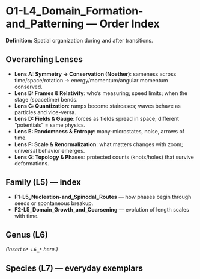 # O1-L4_Domain_Formation-and_Patterning — Order Index
**Definition:** Spatial organization during and after transitions.

## Overarching Lenses

- **Lens A: Symmetry -> Conservation (Noether)**: sameness across time/space/rotation → energy/momentum/angular momentum conserved.
- **Lens B: Frames & Relativity**: who’s measuring; speed limits; when the stage (spacetime) bends.
- **Lens C: Quantization**: ramps become staircases; waves behave as particles and vice-versa.
- **Lens D: Fields & Gauge**: forces as fields spread in space; different “potentials” = same physics.
- **Lens E: Randomness & Entropy**: many-microstates, noise, arrows of time.
- **Lens F: Scale & Renormalization**: what matters changes with zoom; universal behavior emerges.
- **Lens G: Topology & Phases**: protected counts (knots/holes) that survive deformations.

## Family (L5) — index
- **F1-L5_Nucleation-and_Spinodal_Routes** — how phases begin through seeds or spontaneous breakup.
- **F2-L5_Domain_Growth_and_Coarsening** — evolution of length scales with time.

## Genus (L6)
_(Insert `G*-L6_*` here.)_

## Species (L7) — everyday exemplars

